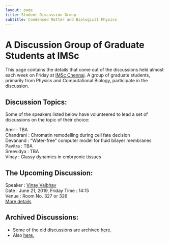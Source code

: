 ```yaml
---
layout: page
title: Student Discussion Group  
subtitle: Condensed Matter and Biological Physics
---
```

# A Discussion Group of Graduate Students at IMSc

This page contains the details that come out of the discussions held almost each week on Friday at [IMSc Chennai](https://www.imsc.res.in/). A group of graduate students, primarily from Physics and Computational Biology, participate in the discussion.

## Discussion Topics:

Some of the speakers listed below have volunteered to lead a set of discussions on the topic of their choice:

Amir	  	:	TBA  
Chandrani	:	Chromatin remodelling during cell fate decision  
Devanand	:	“Water-free” computer model for fluid bilayer membranes  
Pavitra		:	TBA  
Sreevidya	:	TBA  
Vinay		  :	Glassy dynamics in embryonic tissues  

## The Upcoming Discussion:
Speaker :      [Vinay Vaibhav](https://www.imsc.res.in/~vinayv/)  
Date    :      June 21, 2019, Friday
Time    :      14:15   
Venue   :      Room No. 327 or 326  
[More details](https://vinayphys.github.io/discussion2019/2019/06/glassy_dynamics_embryonic_tissues)

  

## Archived Discussions:  
* Some of the old discussions are archived [here.](https://www.imsc.res.in/~kamalt/discussions.html)
* Also [here.](https://vinayphys.github.io/discussion/)

